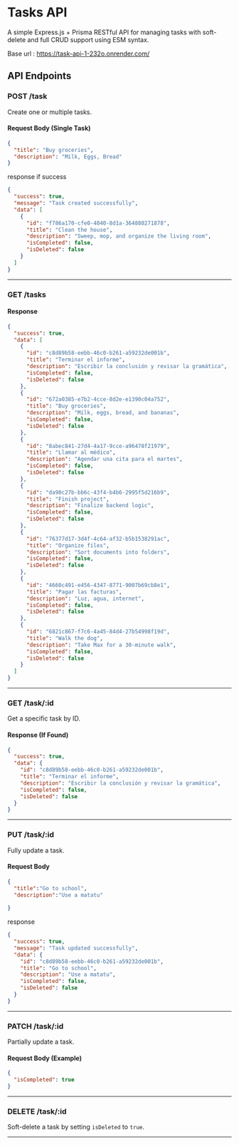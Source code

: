# Tasks API

A simple Express.js + Prisma RESTful API for managing tasks with soft-delete and full CRUD support using ESM syntax.


Base url : https://task-api-1-232o.onrender.com/
## API Endpoints

### POST /task

Create one or multiple tasks.

#### Request Body (Single Task)

```json
{
  "title": "Buy groceries",
  "description": "Milk, Eggs, Bread"
}
```

response if success
```json
{
  "success": true,
  "message": "Task created successfully",
  "data": [
    {
      "id": "f786a170-cfe0-4040-8d1a-364880271878",
      "title": "Clean the house",
      "description": "Sweep, mop, and organize the living room",
      "isCompleted": false,
      "isDeleted": false
    }
  ]
}
````

---

### GET /tasks



#### Response

```json
{
  "success": true,
  "data": [
    {
      "id": "c8d89b58-eebb-46c0-b261-a59232de001b",
      "title": "Terminar el informe",
      "description": "Escribir la conclusión y revisar la gramática",
      "isCompleted": false,
      "isDeleted": false
    },
    {
      "id": "672a0385-e7b2-4cce-8d2e-e1390c04a752",
      "title": "Buy groceries",
      "description": "Milk, eggs, bread, and bananas",
      "isCompleted": false,
      "isDeleted": false
    },
    {
      "id": "8abec841-27d4-4a17-9cce-a96478f21979",
      "title": "Llamar al médico",
      "description": "Agendar una cita para el martes",
      "isCompleted": false,
      "isDeleted": false
    },
    {
      "id": "da90c27b-bb6c-43f4-b4b6-2995f5d216b9",
      "title": "Finish project",
      "description": "Finalize backend logic",
      "isCompleted": false,
      "isDeleted": false
    },
    {
      "id": "76377d17-3d4f-4c64-af32-b5b1538291ac",
      "title": "Organize files",
      "description": "Sort documents into folders",
      "isCompleted": false,
      "isDeleted": false
    },
    {
      "id": "4660c491-e456-4347-8771-9007b69cb8e1",
      "title": "Pagar las facturas",
      "description": "Luz, agua, internet",
      "isCompleted": false,
      "isDeleted": false
    },
    {
      "id": "6821c867-f7c6-4a45-84d4-27b54998f19d",
      "title": "Walk the dog",
      "description": "Take Max for a 30-minute walk",
      "isCompleted": false,
      "isDeleted": false
    }
  ]
}
```

---

### GET /task/\:id

Get a specific task by ID.

#### Response (If Found)

```json
{
  "success": true,
  "data": {
    "id": "c8d89b58-eebb-46c0-b261-a59232de001b",
    "title": "Terminar el informe",
    "description": "Escribir la conclusión y revisar la gramática",
    "isCompleted": false,
    "isDeleted": false
  }
}
```

---

### PUT /task/\:id

Fully update a task.

#### Request Body

```json
{
  "title":"Go to school",
  "description":"Use a matatu"
  
}
```

response
```json
{
  "success": true,
  "message": "Task updated successfully",
  "data": {
    "id": "c8d89b58-eebb-46c0-b261-a59232de001b",
    "title": "Go to school",
    "description": "Use a matatu",
    "isCompleted": false,
    "isDeleted": false
  }
}
```
---

### PATCH /task/\:id

Partially update a task.

#### Request Body (Example)

```json
{
  "isCompleted": true
}
```

---

### DELETE /task/\:id

Soft-delete a task by setting `isDeleted` to `true`.

---

